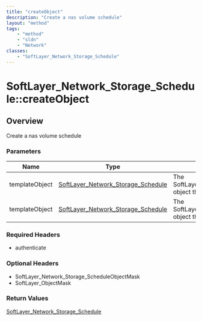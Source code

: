```yaml
---
title: "createObject"
description: "Create a nas volume schedule"
layout: "method"
tags:
    - "method"
    - "sldn"
    - "Network"
classes:
    - "SoftLayer_Network_Storage_Schedule"
---
```

# SoftLayer_Network_Storage_Schedule::createObject
## Overview 
Create a nas volume schedule 

### Parameters 
|Name | Type | Description |
| --- | --- | --- |
|templateObject| <a href='/reference/datatypes/SoftLayer_Network_Storage_Schedule'>SoftLayer_Network_Storage_Schedule </a>| The SoftLayer_Network_Storage_Schedule object that you wish to create.|
|templateObject| <a href='/reference/datatypes/SoftLayer_Network_Storage_Schedule'>SoftLayer_Network_Storage_Schedule </a>| The SoftLayer_Network_Storage_Schedule object that you wish to create.|


### Required Headers
* authenticate

### Optional Headers
* SoftLayer_Network_Storage_ScheduleObjectMask
* SoftLayer_ObjectMask

### Return Values
<a href='/reference/datatypes/SoftLayer_Network_Storage_Schedule'>SoftLayer_Network_Storage_Schedule </a>

